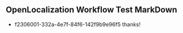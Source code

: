 ## OpenLocalization Workflow Test MarkDown
* f2306001-332a-4e7f-84f6-142f9b9e96f5 thanks!

<!--HONumber=Aug16_HO4-->


